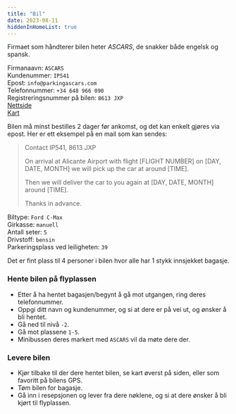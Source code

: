 ```yaml
---
title: "Bil"
date: 2023-08-11
hiddenInHomeList: true
---
```


Firmaet som håndterer bilen heter *ASCARS*, de snakker både engelsk og spansk.

Firmanaavn: `ASCARS`\
Kundenummer: `IP541`\
Epost: `info@parkingascars.com`\
Telefonnummer: `+34 648 966 090`\
Registreringsnummer på bilen: `8613 JXP`\
[Nettside](https://parkingascars.com/)\
[Kart](https://goo.gl/maps/cV7Sh8qjYRpZ2NtMA)

Bilen må minst bestilles 2 dager før ankomst, og det kan enkelt gjøres via epost. Her er ett eksempel på en mail som kan sendes:
> Contact IP541, 8613 JXP
>
> On arrival at Alicante Airport with flight [FLIGHT NUMBER] on [DAY, DATE, MONTH] we will pick up the car at around [TIME].
>
> Then we will deliver the car to you again at [DAY, DATE, MONTH] around [TIME].
>
> Thanks in advance.

Biltype: `Ford C-Max`\
Girkasse: `manuell`\
Antall seter: `5`\
Drivstoff: `bensin`\
Parkeringsplass ved leiligheten: `39`

Det er fint plass til 4 personer i bilen hvor alle har 1 stykk innsjekket bagasje.

### Hente bilen på flyplassen

- Etter å ha hentet bagasjen/begynt å gå mot utgangen, ring deres telefonnummer.
- Oppgi ditt navn og kundenummer, og si at dere er på vei ut, og ønsker å bli hentet.
- Gå ned til nivå `-2`.
- Gå mot plassene `1-5`.
- Minibussen deres markert med `ASCARS` vil da møte dere der.

### Levere bilen

- Kjør tilbake til der dere hentet bilen, se kart øverst på siden, eller som favoritt på bilens GPS.
- Tøm bilen for bagasje.
- Gå inn i resepsjonen og lever fra dere nøklene, og si at dere ønsker å bli kjørt til flyplassen.
